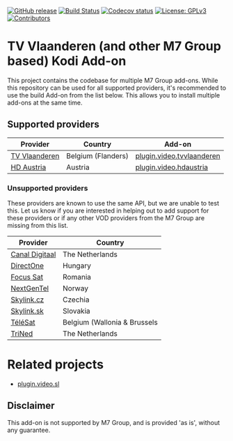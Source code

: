 [![GitHub release](https://img.shields.io/github/release/add-ons/plugin.video.tvvlaanderen.svg?include_prereleases)](https://github.com/add-ons/plugin.video.tvvlaanderen/releases)
[![Build Status](https://img.shields.io/github/workflow/status/add-ons/plugin.video.tvvlaanderen/CI/master)](https://github.com/add-ons/plugin.video.tvvlaanderen/actions?query=branch%3Amaster)
[![Codecov status](https://img.shields.io/codecov/c/github/add-ons/plugin.video.tvvlaanderen/master)](https://codecov.io/gh/add-ons/plugin.video.tvvlaanderen/branch/master)
[![License: GPLv3](https://img.shields.io/badge/License-GPLv3-yellow.svg)](https://opensource.org/licenses/GPL-3.0)
[![Contributors](https://img.shields.io/github/contributors/add-ons/plugin.video.tvvlaanderen.svg)](https://github.com/add-ons/plugin.video.tvvlaanderen/graphs/contributors)

# TV Vlaanderen (and other M7 Group based) Kodi Add-on

This project contains the codebase for multiple M7 Group add-ons. While this repository can be used for all supported
providers, it's recommended to use the build Add-on from the list below. This allows you to install multiple add-ons at
the same time.

## Supported providers

| Provider                                           | Country                      | Add-on                                                                  |
|----------------------------------------------------|------------------------------|-------------------------------------------------------------------------|
| [TV Vlaanderen](https://livetv.tv-vlaanderen.be/)  | Belgium (Flanders)           | [plugin.video.tvvlaanderen](brands/plugin.video.tvvlaanderen/README.md) |
| [HD Austria](https://livetv.hdaustria.at/)         | Austria                      | [plugin.video.hdaustria](brands/plugin.video.hdaustria/README.md)       |

### Unsupported providers

These providers are known to use the same API, but we are unable to test this. Let us know if you are interested in
helping out to add support for these providers or if any other VOD providers from the M7 Group are missing from this
list.

| Provider                                           | Country                      |
|----------------------------------------------------|------------------------------|
| [Canal Digitaal](https://livetv.canaldigitaal.nl/) | The Netherlands              |
| [DirectOne](https://livetv.directone.hu/)          | Hungary                      |
| [Focus Sat](https://livetv.focussat.ro/)           | Romania                      |
| [NextGenTel](https://nextgentel.tv/)               | Norway                       |
| [Skylink.cz](https://livetv.skylink.cz/)           | Czechia                      |
| [Skylink.sk](https://livetv.skylink.sk/)           | Slovakia                     |
| [TéléSat](https://livetv.telesat.be/)              | Belgium (Wallonia & Brussels |
| [TriNed](https://livetv.trined.nl)                 | The Netherlands              |

# Related projects

- [plugin.video.sl](https://github.com/Sorien/plugin.video.sl)

## Disclaimer

This add-on is not supported by M7 Group, and is provided 'as is', without any guarantee.
